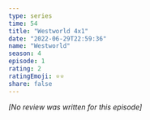 ```yaml
---
type: series
time: 54
title: "Westworld 4x1"
date: "2022-06-29T22:59:36"
name: "Westworld"
season: 4
episode: 1
rating: 2
ratingEmoji: ⭐️⭐️
share: false
---
```


*[No review was written for this episode]*
